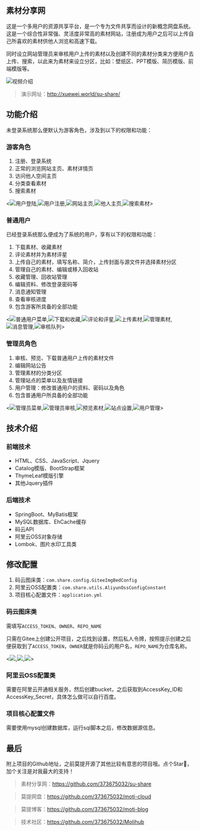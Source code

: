 ## 素材分享网
这是一个多用户的资源共享平台，是一个专为文件共享而设计的新概念网盘系统。这是一个综合性非常强、灵活度非常高的素材网站，注册成为用户之后可以上传自己所喜欢的素材供他人浏览和高速下载。

同时设立网站管理员来审核用户上传的素材以及创建不同的素材分类来方便用户去上传、搜索，以此来为素材来设立分区，比如：壁纸区、PPT模版、简历模版、前端模版等。

![视频介绍](https://gitee.com/cn_moti/mdnice/raw/master/2021-7-12/1626091881409-image.png)

> 演示网址：http://xuewei.world/su-share/


## 功能介绍
未登录系统那么便默认为游客角色，涉及到以下的权限和功能：

### 游客角色
1. 注册、登录系统
2. 正常的浏览网站主页、素材详情页
3. 访问他人空间主页
4. 分类查看素材
5. 搜索素材


<![用户登陆](https://gitee.com/cn_moti/mdnice/raw/master/2021-7-12/1626092130861-image.png),![用户注册](https://gitee.com/cn_moti/mdnice/raw/master/2021-7-12/1626092159306-image.png),![网站主页](https://gitee.com/cn_moti/mdnice/raw/master/2021-7-12/1626092256018-0C4D00CA-36FA-4E8D-9A41-49BB32D2C3FC.png),![他人主页](https://gitee.com/cn_moti/mdnice/raw/master/2021-7-12/1626092339534-74B17E8B-E97D-4506-B017-D50F5F5E3D8A.png),![搜索素材](https://gitee.com/cn_moti/mdnice/raw/master/2021-7-12/1626092391040-image.png)>

### 普通用户
已经登录系统那么便成为了系统的用户，享有以下的权限和功能：

1. 下载素材、收藏素材
2. 评论素材并为素材评星
3. 上传自己的素材，填写名称、简介，上传封面与源文件并选择素材分区
4. 管理自己的素材、编辑或移入回收站
5. 收藏管理、回收站管理
6. 编辑资料、修改登录密码等
7. 消息通知管理
8. 查看审核进度
9. 包含游客所具备的全部功能

<![普通用户菜单](https://gitee.com/cn_moti/mdnice/raw/master/2021-7-12/1626093328548-9D755951-B549-44D1-BAFF-DF8638CC6AB8.png),![下载和收藏](https://gitee.com/cn_moti/mdnice/raw/master/2021-7-12/1626092525882-DEE54158-B1ED-46D2-890F-4A3C5238A20A.png),![评论和评星](https://gitee.com/cn_moti/mdnice/raw/master/2021-7-12/1626092575038-image.png),![上传素材](https://gitee.com/cn_moti/mdnice/raw/master/2021-7-12/1626092643724-2F0B3016-E262-48C9-9B05-40F93859381C.png),![管理素材](https://gitee.com/cn_moti/mdnice/raw/master/2021-7-12/1626092703486-DA1F4227-1654-4376-BE28-E3021A9DA6C8.png),![消息管理](https://gitee.com/cn_moti/mdnice/raw/master/2021-7-12/1626092860310-image.png),![审核队列](https://gitee.com/cn_moti/mdnice/raw/master/2021-7-12/1626092994777-image.png)>

### 管理员角色
1. 审核、预览、下载普通用户上传的素材文件
2. 编辑网站公告
3. 管理素材的分类分区
4. 管理站点的菜单以及友情链接
5. 用户管理：修改普通用户的资料、密码以及角色
6. 包含普通用户所具备的全部功能

<![管理员菜单](https://gitee.com/cn_moti/mdnice/raw/master/2021-7-12/1626093242814-image.png),![管理员审核](https://gitee.com/cn_moti/mdnice/raw/master/2021-7-12/1626093060497-image.png),![预览素材](https://gitee.com/cn_moti/mdnice/raw/master/2021-7-12/1626093096802-image.png),![站点设置](https://gitee.com/cn_moti/mdnice/raw/master/2021-7-12/1626093132865-image.png),![用户管理](https://gitee.com/cn_moti/mdnice/raw/master/2021-7-12/1626093175074-image.png)>

## 技术介绍
### 前端技术
- HTML、CSS、JavaScript、Jquery
- Catalog模版、BootStrap框架
- ThymeLeaf模版引擎
- 其他Jquery插件

### 后端技术
- SpringBoot、MyBatis框架
- MySQL数据库、EhCache缓存
- 码云API
- 阿里云OSS对象存储
- Lombok、图片水印工具类


## 修改配置
1. 码云图床类：`com.share.config.GiteeImgBedConfig`
2. 阿里云OSS配置类：`com.share.utils.AliyunOssConfigConstant`
3. 项目核心配置文件：`application.yml`


### 码云图床类

需填写`ACCESS_TOKEN`、`OWNER`、`REPO_NAME`

只需在Gitee上创建公开项目，之后找到设置，然后私人令牌，按照提示创建之后便获取到了`ACCESS_TOKEN`，`OWNER`就是你码云的用户名，`REPO_NAME`为仓库名称。

<![](https://gitee.com/cn_moti/mdnice/raw/master/2021-7-12/1626094058672-image.png),![](https://gitee.com/cn_moti/mdnice/raw/master/2021-7-12/1626094135194-image.png),![](https://gitee.com/cn_moti/mdnice/raw/master/2021-7-12/1626094228562-image.png)>

### 阿里云OSS配置类
需要在阿里云开通相关服务，然后创建bucket，之后获取到AccessKey_ID和AccessKey_Secret，具体怎么做可以自行百度。

### 项目核心配置文件
需要使用mysql创建数据库，运行sql脚本之后，修改数据源信息。

## 最后
附上项目的Github地址，之前莫提开源了其他比较有意思的项目哦。点个Star🌟，加个关注是对我最大的支持！

> 素材分享网：https://github.com/373675032/su-share

> 莫提网盘：https://github.com/373675032/moti-cloud

> 莫提博客：https://github.com/373675032/moti-blog

> 技术社区：https://github.com/373675032/Molihub